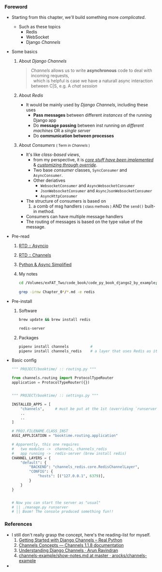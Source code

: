 ### Foreword
- Starting from this chapter, we'll build something more *complicated*.
    - Such as these topics
        - Redis
        - WebSocket
        - Django *Channels*
- Some basics
    1. About *Django Channels*
        
        > *Channels* allows us to write **asynchronous** code to deal with  incoming requests,<br>
        > &nbsp;&nbsp;which is helpful is case we have a naturall async     interaction between C|S, e.g. A *chat session*

    2. About *Redis*
        - It would be mainly used by *Django Channels*, including these uses
            - **Pass messages** between different *instances* of the running Django app
            - Do **message passing** between inst running on *different machines* OR a *single server*
            - Do **communication between processes**
    
    3. About *Consumers* <small>( Term in *Channels* )</small>

        - It's like *class-based views*,
            - from my perspective, it is <u>*core stuff have been implemented*</u> & <u>*customizing through override*</u>.
            - Two base *consumer* classes, ```SyncConsumer``` and ```AsyncConsumer```. 
            - Other deriatives
                - ```WebsocketConsumer``` and ```AsyncWebsocketConsumer```
                - ```JsonWebsocketConsumer``` and ```AsyncJsonWebsocketConsumer```
                - ```AsyncHttpConsumer```
        - The structure of consumers is based on 
            1. a comb of msg handlers <small>( class methods )</small> AND the ```send()``` built-in method. 
        - Consumers can have multiple message handlers
        - The routing of messages is based on the type value of the message.

    
- Pre-read
    1. [RTD :: Asyncio](https://asyncio.readthedocs.io/en/latest/getting_started.html)
    2. [RTD :: Channels](https://channels.readthedocs.io/en/latest/introduction.html#turtles-all-the-way-down)
    3. [Python & Async Simplified](https://www.aeracode.org/2018/02/19/python-async-simplified/)
    4. My notes

        ```bash
        cd /Volumes/exFAT_Two/code_book/code_py_book_django2_by_example;
      
        grep -irnw Chapter_0*/*.md -e redis
        ```
    
- Pre-install

    1. Software

        ```bash
        brew update && brew install redis
        
        redis-server
        ```
    
    2. Packages

        ```bash
        pipenv install channels          # 
        pipenv install channels_redis    # a layer that uses Redis as its backing store
        ```
    
- Basic config

    ```python
    """ PROJECT/booktime/ :: routing.py """
    
    from channels.routing import ProtocolTypeRouter
    application = ProtocolTypeRouter({})


    """ PROJECT/booktime/ :: settings.py """

    INSTALLED_APPS = [
        "channels",     # must be put at the 1st (overriding `runserver`)
        ..
        ..
    ]

    # PROJ.FILENAME.CLASS_INST
    ASGI_APPLICATION = "booktime.routing.application"

    # Apparently, this one requires 
    #   two modules ->  channels, channels_redis
    #   app running ->  redis-server (brew install redis)
    CHANNEL_LAYERS = {
        "default": {
            "BACKEND": "channels_redis.core.RedisChannelLayer",
            "CONFIG": {
                "hosts": [("127.0.0.1", 6379)],
            }
        }
    }


    # Now you can start the server as "usual"
    # || ./manage.py runserver
    # || Boom! The console produced something fun!!
    ```

### References
- I still don't really grasp the concept, here's the reading-list for myself.
    1. [Getting Started with Django Channels – Real Python](https://realpython.com/getting-started-with-django-channels/)
    2. [Channels Concepts — Channels 1.1.8 documentation](https://channels.readthedocs.io/en/1.x/concepts.html)
    3. [Understanding Django Channels · Arun Ravindran](https://arunrocks.com/understanding-django-channels/)
    4. [channels-example/show-notes.md at master · arocks/channels-example](https://github.com/arocks/channels-example/blob/master/show-notes.md)
- 